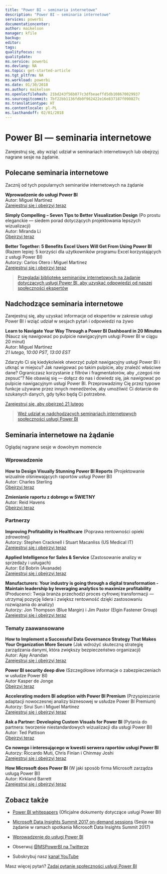 ```yaml
---
title: "Power BI — seminaria internetowe"
description: "Power BI — seminaria internetowe"
services: powerbi
documentationcenter: 
author: maikelson
manager: kfile
backup: 
editor: 
tags: 
qualityfocus: no
qualitydate: 
ms.service: powerbi
ms.devlang: NA
ms.topic: get-started-article
ms.tgt_pltfrm: NA
ms.workload: powerbi
ms.date: 01/30/2018
ms.author: maikelson
ms.openlocfilehash: 21bd243f56b077c3dfbeaeffd5db108670029937
ms.sourcegitcommit: 7bf22bb1136fdb0f962422e16e837187f090827c
ms.translationtype: HT
ms.contentlocale: pl-PL
ms.lasthandoff: 02/01/2018
---
```

# <a name="power-bi-webinars"></a>Power BI — seminaria internetowe

Zarejestruj się, aby wziąć udział w seminariach internetowych lub obejrzyj nagrane sesje na żądanie.

## <a name="featured-webinars"></a>Polecane seminaria internetowe

Zacznij od tych popularnych seminariów internetowych na żądanie

**Wprowadzenie do usługi Power BI**
<br>Autor: Miguel Martinez
<br>[Zarejestruj się i obejrzyj teraz](https://info.microsoft.com/getting-started-with-power-bi-ondemand.html?Is=Website)

**Simply Compelling – Seven Tips to Better Visualization Design** (Po prostu eleganckie — siedem porad dotyczących projektowania lepszych wizualizacji)
<br>Autor: Miranda Li
<br>[Obejrzyj teraz](https://community.powerbi.com/t5/Webinars-and-Video-Gallery/Simply-Compelling-Seven-Tips-to-Better-Visualization-Design/m-p/173401?Is=Website)

**Better Together: 5 Benefits Excel Users Will Get From Using Power BI** (Razem lepiej: 5 korzyści dla użytkowników programu Excel korzystających z usługi Power BI)
<br>Autorzy: Carlos Otero i Miguel Martinez
<br>[Zarejestruj się i obejrzyj teraz](https://info.microsoft.com/excel-powerbi-better-together.html?Is=Website)

>[Przeglądaj bibliotekę seminariów internetowych na żądanie dotyczących usługi Power BI, aby uzyskać odpowiedzi od naszej społeczności ekspertów](https://community.powerbi.com/t5/Webinars-and-Video-Gallery/bd-p/VideoTipsTricks?filter=webinars&featured=yes&Is=Website)

## <a name="upcoming-webinars"></a>Nadchodzące seminaria internetowe

Zarejestruj się, aby uzyskać informacje od ekspertów w zakresie usługi Power BI i wziąć udział w sesjach pytań i odpowiedzi na żywo

**Learn to Navigate Your Way Through a Power BI Dashboard in 20 Minutes** (Naucz się nawigować po pulpicie nawigacyjnym usługi Power BI w ciągu 20 minut)
<br>Autor: Miguel Martinez
<br>*21 lutego, 10:00 PST, 13:00 EST*

Zdarzyło Ci się kiedykolwiek otworzyć pulpit nawigacyjny usługi Power BI i utknąć w miejscu?  Jak nawigować po takim pulpicie, aby znaleźć właściwe dane? Ograniczasz korzystanie z filtrów i fragmentatorów, aby „czegoś nie zepsuć”?  Nie obawiaj się — dołącz do nas i dowiedz się, jak nawigować po pulpicie nawigacyjnym usługi Power BI. Przeprowadzimy Cię przez typowe funkcje używane przez innych menedżerów, aby umożliwić Ci dotarcie do szukanych danych, gdy tylko będą Ci potrzebne.

[Zarejestruj się, aby obejrzeć 21 lutego](https://info.microsoft.com/powerbi-dashboard-in-20-min.html?Is=Website)

>[Weź udział w nadchodzących seminariach internetowych społeczności usługi Power BI](https://powerbi.microsoft.com/en-us/blog/tag/community-webinar?Is=Website)

## <a name="on-demand-webinars"></a>Seminaria internetowe na żądanie

Oglądaj nagrane sesje w dowolnym momencie

### <a name="getting-started"></a>Wprowadzenie

**How to Design Visually Stunning Power BI Reports** (Projektowanie wizualnie olśniewających raportów usługi Power BI)
<br>Autor: Charles Sterling
<br>[Obejrzyj teraz](https://community.powerbi.com/t5/Webinars-and-Video-Gallery/5-3-17-Webinar-How-to-Design-Visually-Stunning-Power-BI-Reports/m-p/168204?Is=Website)

**Zmienianie raportu z dobrego w ŚWIETNY**
<br>Autor: Reid Havens
<br>[Obejrzyj teraz](https://community.powerbi.com/t5/Webinars-and-Video-Gallery/Power-BI-Transforming-A-Report-From-Good-to-GREAT/m-p/315119?Is=Website)

### <a name="partners"></a>Partnerzy ###

**Improving Profitability in Healthcare** (Poprawa rentowności opieki zdrowotnej)
<br>Autorzy: Stephen Cracknell i Stuart Macanliss (US Medical IT)
<br>[Zarejestruj się i obejrzyj teraz](https://info.microsoft.com/improving-profitability-in-healthcare.html?Is=Website)

**Applied Intelligence for Sales & Service** (Zastosowanie analizy w sprzedaży i usługach)
<br>Autor: Ed Bobrin (Avanade)
<br>[Zarejestruj się i obejrzyj teraz](https://info.microsoft.com/applied-intelligence-for-sales-service.html?Is=Website)

**Manufacturers: Your industry is going through a digital transformation - Maintain leadership by leveraging analytics to maximize profitability** (Producenci: Twoja branża przechodzi proces cyfrowej transformacji — utrzymaj pozycję lidera i zwiększ rentowność dzięki zastosowaniu rozwiązania do analizy)
<br>Autorzy: Jon Thompson (Blue Margin) i Jim Pastor (Elgin Fastener Group)
<br>[Zarejestruj się i obejrzyj teraz](https://info.microsoft.com/digital-transformation-in-manufacturing.html?Is=Website)

### <a name="advanced-topics"></a>Tematy zaawansowane ###

**How to Implement a Successful Data Governance Strategy That Makes Your Organization More Secure** (Jak wdrożyć skuteczną strategię zarządzania danymi, która zwiększy bezpieczeństwo organizacji)
<br>Autor: Ajay Anandan
<br>[Zarejestruj się i obejrzyj teraz](https://info.microsoft.com/powerbi-data-governance-strategy-ondemand.html?Is=Website)

**Power BI security deep dive** (Szczegółowe informacje o zabezpieczeniach w usłudze Power BI)
<br>Autor Kasper de Jonge
<br>[Obejrzyj teraz](https://community.powerbi.com/t5/Webinars-and-Video-Gallery/5-23-2017-Power-BI-security-deep-dive-by-Kasper-de-Jonge/m-p/161476?Is=Website)

**Accelerating modern BI adoption with Power BI Premium** (Przyspieszanie adaptacji nowoczesnej analizy biznesowej w usłudze Power BI Premium)
<br>Autorzy: Sirui Sun i Miguel Martinez
<br>[Zarejestruj się i obejrzyj teraz](https://info.microsoft.com/powerbi-premium-webinar-ondemand.html?Is=Website)

**Ask a Partner: Developing Custom Visuals for Power BI** (Pytania do partnera: tworzenie niestandardowych wizualizacji dla usługi Power BI)
<br>Autor: Ted Pattison
<br>[Obejrzyj teraz](https://community.powerbi.com/t5/Webinars-and-Video-Gallery/Ask-a-Partner-Developing-Custom-Visuals-for-Power-BI/m-p/150368?Is=Website)

**Co nowego i interesującego w kwestii serwera raportów usługi Power BI**
<br>Autorzy: Riccardo Muti, Chris Finlan i Chinmay Joshi
<br>[Zarejestruj się i obejrzyj teraz](https://info.microsoft.com/whats-new-powerbi-report-server.html?Is=Website)

**How Microsoft does Power BI** (W jaki sposób firma Microsoft zarządza usługą Power BI)
<br>Autor: Kirkland Barrett
<br>[Zarejestruj się i obejrzyj teraz](https://info.microsoft.com/US-PowerBI-WBNR-FY17-11Nov-29-BIATMIcrosoft274828_01Registration-ForminBody.html?Is=Website)

## <a name="see-also"></a>Zobacz także

- [Power BI whitepapers](whitepapers.md) (Oficjalne dokumenty dotyczące usługi Power BI)

- [Microsoft Data Insights Summit 2017 on-demand sessions](https://community.powerbi.com/t5/Data-Insights-Summit-2017-On/bd-p/DataInsightsSummit2017OnDemand?Is=Website) (Sesje na żądanie w ramach spotkania Microsoft Data Insights Summit 2017)

- [Wprowadzenie do usługi Power BI](service-get-started.md)

- Obserwuj [@MSPowerBI na Twitterze](https://twitter.com/mspowerbi)

- Subskrybuj nasz [kanał YouTube](https://www.youtube.com/mspowerbi)

Masz więcej pytań? [Zadaj pytanie społeczności usługi Power BI](https://community.powerbi.com/)
